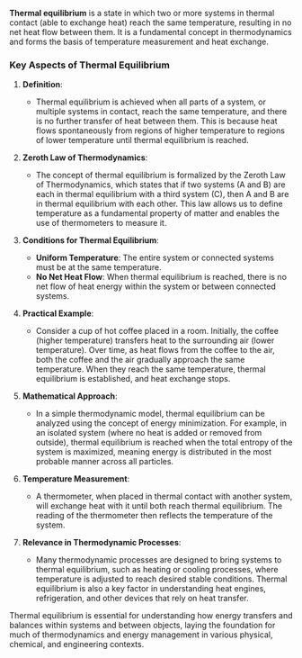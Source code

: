 **Thermal equilibrium** is a state in which two or more systems in thermal contact (able to exchange heat) reach the same temperature, resulting in no net heat flow between them. It is a fundamental concept in thermodynamics and forms the basis of temperature measurement and heat exchange.

### Key Aspects of Thermal Equilibrium

1. **Definition**:
   - Thermal equilibrium is achieved when all parts of a system, or multiple systems in contact, reach the same temperature, and there is no further transfer of heat between them. This is because heat flows spontaneously from regions of higher temperature to regions of lower temperature until thermal equilibrium is reached.

2. **Zeroth Law of Thermodynamics**:
   - The concept of thermal equilibrium is formalized by the Zeroth Law of Thermodynamics, which states that if two systems (A and B) are each in thermal equilibrium with a third system (C), then A and B are in thermal equilibrium with each other. This law allows us to define temperature as a fundamental property of matter and enables the use of thermometers to measure it.

3. **Conditions for Thermal Equilibrium**:
   - **Uniform Temperature**: The entire system or connected systems must be at the same temperature.
   - **No Net Heat Flow**: When thermal equilibrium is reached, there is no net flow of heat energy within the system or between connected systems.

4. **Practical Example**:
   - Consider a cup of hot coffee placed in a room. Initially, the coffee (higher temperature) transfers heat to the surrounding air (lower temperature). Over time, as heat flows from the coffee to the air, both the coffee and the air gradually approach the same temperature. When they reach the same temperature, thermal equilibrium is established, and heat exchange stops.

5. **Mathematical Approach**:
   - In a simple thermodynamic model, thermal equilibrium can be analyzed using the concept of energy minimization. For example, in an isolated system (where no heat is added or removed from outside), thermal equilibrium is reached when the total entropy of the system is maximized, meaning energy is distributed in the most probable manner across all particles.

6. **Temperature Measurement**:
   - A thermometer, when placed in thermal contact with another system, will exchange heat with it until both reach thermal equilibrium. The reading of the thermometer then reflects the temperature of the system.

7. **Relevance in Thermodynamic Processes**:
   - Many thermodynamic processes are designed to bring systems to thermal equilibrium, such as heating or cooling processes, where temperature is adjusted to reach desired stable conditions. Thermal equilibrium is also a key factor in understanding heat engines, refrigeration, and other devices that rely on heat transfer.

Thermal equilibrium is essential for understanding how energy transfers and balances within systems and between objects, laying the foundation for much of thermodynamics and energy management in various physical, chemical, and engineering contexts.
